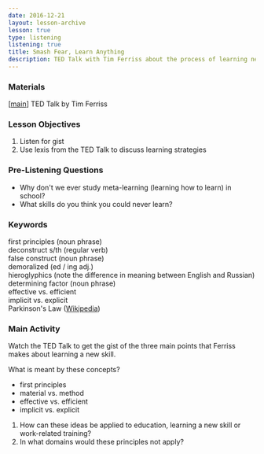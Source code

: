```yaml
---
date: 2016-12-21
layout: lesson-archive
lesson: true
type: listening
listening: true
title: Smash Fear, Learn Anything
description: TED Talk with Tim Ferriss about the process of learning nearly any skill
---
```


### Materials
[<a href="https://www.ted.com/talks/tim_ferriss_smash_fear_learn_anything" target="_blank">main</a>] TED Talk by Tim Ferriss

### Lesson Objectives

1. Listen for gist
2. Use lexis from the TED Talk to discuss learning strategies

### Pre-Listening Questions

- Why don't we ever study meta-learning (learning how to learn) in school?
- What skills do you think you could never learn?

### Keywords

first principles (noun phrase)  
deconstruct s/th (regular verb)  
false construct (noun phrase)  
demoralized (ed / ing adj.)  
hieroglyphics (note the difference in meaning between English and Russian)  
determining factor (noun phrase)  
effective vs. efficient  
implicit vs. explicit  
Parkinson's Law (<a href="https://en.wikipedia.org/wiki/Parkinson%27s_law" target="_blank)">Wikipedia</a>)  

### Main Activity

Watch the TED Talk to get the gist of the three main points that Ferriss makes about learning a new skill.

What is meant by these concepts?

- first principles  
- material vs. method  
- effective vs. efficient  
- implicit vs. explicit  

1. How can these ideas be applied to education, learning a new skill or work-related training?
2. In what domains would these principles not apply?
